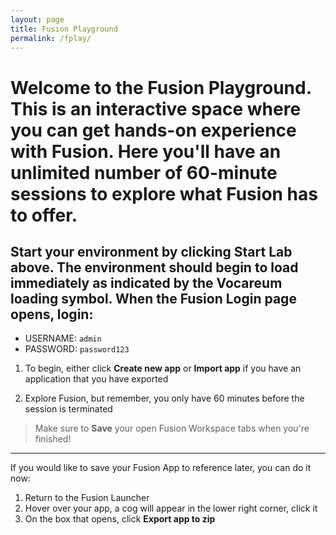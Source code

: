 ```yaml
---
layout: page
title: Fusion Playground
permalink: /fplay/
---
```


<link rel="stylesheet" href="./lib/public/global-training.css">

# Welcome to the Fusion Playground. This is an interactive space where you can get hands-on experience with Fusion. Here you'll have an unlimited number of 60-minute sessions to explore what Fusion has to offer. 

## Start your environment by clicking **Start Lab** above. The environment should begin to load immediately as indicated by the Vocareum loading symbol. When the Fusion Login page opens, login:
* USERNAME: ```admin```
* PASSWORD: ```password123```

1. To begin, either click **Create new app** or **Import app** if you have an application that you have exported

2. Explore Fusion, but remember, you only have 60 minutes before the session is terminated

>Make sure to **Save** your open Fusion Workspace tabs when you're finished!
___________________________________________________________________________________

If you would like to save your Fusion App to reference later, you can do it now:
1. Return to the Fusion Launcher
2. Hover over your app, a cog will appear in the lower right corner, click it
3. On the box that opens, click **Export app to zip**
